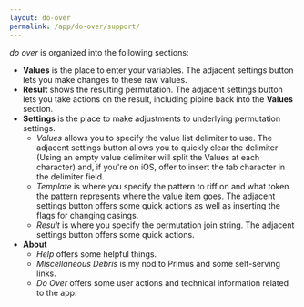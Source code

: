 ```yaml
---
layout: do-over
permalink: /app/do-over/support/
---
```


_do over_ is organized into the following sections:

- **Values** is the place to enter your variables. The adjacent settings button lets you make changes to these raw values.
- **Result** shows the resulting permutation. The adjacent settings button lets you take actions on the result, including pipine back into the **Values** section.
- **Settings** is the place to make adjustments to underlying permutation settings.
    - _Values_ allows you to specify the value list delimiter to use. The adjacent settings button allows you to quickly clear the delimiter (Using an empty value delimiter will split the Values at each character) and, if you're on iOS, offer to insert the tab character in the delimiter field.
    - _Template_ is where you specify the pattern to riff on and what token the pattern represents where the value item goes. The adjacent settings button offers some quick actions as well as inserting the flags for changing casings.
    - _Result_ is where you specify the permutation join string. The adjacent settings button offers some quick actions.
- **About**
    - _Help_ offers some helpful things.
    - _Miscellaneous Debris_ is my nod to Primus and some self-serving links.
    - _Do Over_ offers some user actions and technical information related to the app.

